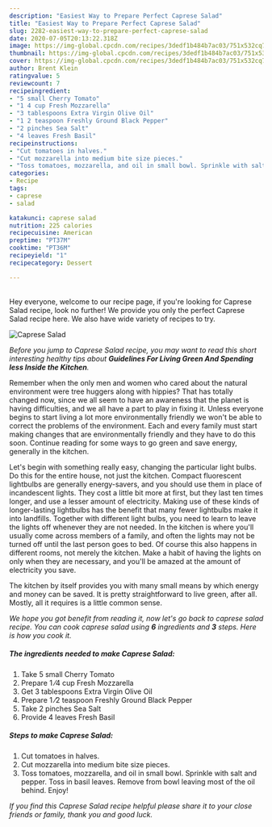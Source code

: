 ```yaml
---
description: "Easiest Way to Prepare Perfect Caprese Salad"
title: "Easiest Way to Prepare Perfect Caprese Salad"
slug: 2282-easiest-way-to-prepare-perfect-caprese-salad
date: 2020-07-05T20:13:22.318Z
image: https://img-global.cpcdn.com/recipes/3dedf1b484b7ac03/751x532cq70/caprese-salad-recipe-main-photo.jpg
thumbnail: https://img-global.cpcdn.com/recipes/3dedf1b484b7ac03/751x532cq70/caprese-salad-recipe-main-photo.jpg
cover: https://img-global.cpcdn.com/recipes/3dedf1b484b7ac03/751x532cq70/caprese-salad-recipe-main-photo.jpg
author: Brent Klein
ratingvalue: 5
reviewcount: 7
recipeingredient:
- "5 small Cherry Tomato"
- "1 4 cup Fresh Mozzarella"
- "3 tablespoons Extra Virgin Olive Oil"
- "1 2 teaspoon Freshly Ground Black Pepper"
- "2 pinches Sea Salt"
- "4 leaves Fresh Basil"
recipeinstructions:
- "Cut tomatoes in halves."
- "Cut mozzarella into medium bite size pieces."
- "Toss tomatoes, mozzarella, and oil in small bowl. Sprinkle with salt and pepper. Toss in basil leaves. Remove from bowl leaving most of the oil behind. Enjoy!"
categories:
- Recipe
tags:
- caprese
- salad

katakunci: caprese salad 
nutrition: 225 calories
recipecuisine: American
preptime: "PT37M"
cooktime: "PT36M"
recipeyield: "1"
recipecategory: Dessert

---
```

<br>
Hey everyone, welcome to our recipe page, if you're looking for Caprese Salad recipe, look no further! We provide you only the perfect Caprese Salad recipe here. We also have wide variety of recipes to try.
<br>


![Caprese Salad](https://img-global.cpcdn.com/recipes/3dedf1b484b7ac03/751x532cq70/caprese-salad-recipe-main-photo.jpg)

<i>Before you jump to Caprese Salad recipe, you may want to read this short interesting healthy tips about 
<strong>Guidelines For Living Green And Spending less Inside the Kitchen</strong>.</i>
</br>

Remember when the only men and women who cared about the natural environment were tree huggers along with hippies? That has totally changed now, since we all seem to have an awareness that the planet is having difficulties, and we all have a part to play in fixing it. Unless everyone begins to start living a lot more environmentally friendly we won't be able to correct the problems of the environment. Each and every family must start making changes that are environmentally friendly and they have to do this soon. Continue reading for some ways to go green and save energy, generally in the kitchen.

Let's begin with something really easy, changing the particular light bulbs. Do this for the entire house, not just the kitchen. Compact fluorescent lightbulbs are generally energy-savers, and you should use them in place of incandescent lights. They cost a little bit more at first, but they last ten times longer, and use a lesser amount of electricity. Making use of these kinds of longer-lasting lightbulbs has the benefit that many fewer lightbulbs make it into landfills. Together with different light bulbs, you need to learn to leave the lights off whenever they are not needed. In the kitchen is where you'll usually come across members of a family, and often the lights may not be turned off until the last person goes to bed. Of course this also happens in different rooms, not merely the kitchen. Make a habit of having the lights on only when they are necessary, and you'll be amazed at the amount of electricity you save.

The kitchen by itself provides you with many small means by which energy and money can be saved. It is pretty straightforward to live green, after all. Mostly, all it requires is a little common sense.


<i>We hope you got benefit from reading it, now let's go back to caprese salad recipe. You can cook caprese salad using <strong>6</strong> ingredients and <strong>3</strong> steps. Here is how you cook it.
</i>

##### The ingredients needed to make Caprese Salad:

1. Take 5 small Cherry Tomato
1. Prepare 1 ⁄4 cup Fresh Mozzarella
1. Get 3 tablespoons Extra Virgin Olive Oil
1. Prepare 1 ⁄2 teaspoon Freshly Ground Black Pepper
1. Take 2 pinches Sea Salt
1. Provide 4 leaves Fresh Basil


##### Steps to make Caprese Salad:

1. Cut tomatoes in halves.
1. Cut mozzarella into medium bite size pieces.
1. Toss tomatoes, mozzarella, and oil in small bowl. Sprinkle with salt and pepper. Toss in basil leaves. Remove from bowl leaving most of the oil behind. Enjoy!


<i>If you find this Caprese Salad recipe helpful please share it to your close friends or family, thank you and good luck.</i>
